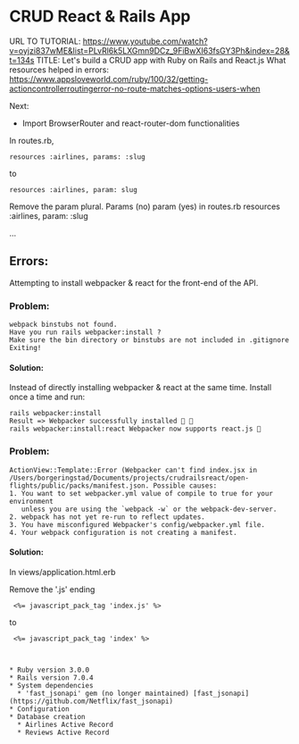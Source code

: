 # CRUD React & Rails App

URL TO TUTORIAL: https://www.youtube.com/watch?v=oyjzi837wME&list=PLvRl6k5LXGmn9DCz_9FiBwXI63fsGY3Ph&index=28&t=134s
TITLE: Let's build a CRUD app with Ruby on Rails and React.js 
What resources helped in errors: 
https://www.appsloveworld.com/ruby/100/32/getting-actioncontrollerroutingerror-no-route-matches-options-users-when

Next:
- Import BrowserRouter and react-router-dom functionalities

In routes.rb,

```
resources :airlines, params: :slug
```

to 

``` 
resources :airlines, param: slug
```

   Remove the param plural. Params (no) param (yes) in routes.rb
    resources :airlines, param: :slug

...

## Errors:

Attempting to install webpacker & react for the front-end of the API.

### Problem:

```
webpack binstubs not found.
Have you run rails webpacker:install ?
Make sure the bin directory or binstubs are not included in .gitignore
Exiting! 
```

#### Solution: 
Instead of directly installing webpacker & react at the same time. Install once a time and run:

    rails webpacker:install 
    Result => Webpacker successfully installed 🎉 🍰
    rails webpacker:install:react Webpacker now supports react.js 🎉

### Problem:
```
ActionView::Template::Error (Webpacker can't find index.jsx in /Users/borgeringstad/Documents/projects/crudrailsreact/open-flights/public/packs/manifest.json. Possible causes:
1. You want to set webpacker.yml value of compile to true for your environment
   unless you are using the `webpack -w` or the webpack-dev-server.
2. webpack has not yet re-run to reflect updates.
3. You have misconfigured Webpacker's config/webpacker.yml file.
4. Your webpack configuration is not creating a manifest.
```
#### Solution:  
In views/application.html.erb

Remove the '.js' ending

``` 
 <%= javascript_pack_tag 'index.js' %>
```

to 

``` 
 <%= javascript_pack_tag 'index' %>
```



``` <%= javascript_pack_tag 'index' %>


* Ruby version 3.0.0
* Rails version 7.0.4
* System dependencies
  * 'fast_jsonapi' gem (no longer maintained) [fast_jsonapi](https://github.com/Netflix/fast_jsonapi)
* Configuration
* Database creation
  * Airlines Active Record
  * Reviews Active Record